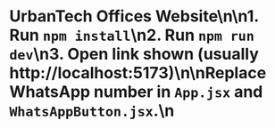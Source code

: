 # UrbanTech Offices Website\n\n1. Run `npm install`\n2. Run `npm run dev`\n3. Open link shown (usually http://localhost:5173)\n\nReplace WhatsApp number in `App.jsx` and `WhatsAppButton.jsx`.\n